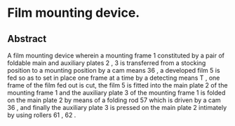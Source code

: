 # Film mounting device.

## Abstract
A film mounting device wherein a mounting frame 1 constituted by a pair of foldable main and auxiliary plates 2 , 3 is transferred from a stocking position to a mounting position by a cam means 36 , a developed film 5 is fed so as to set in place one frame at a time by a detecting means T , one frame of the film fed out is cut, the film 5 is fitted into the main plate 2 of the mounting frame 1 and the auxiliary plate 3 of the mounting frame 1 is folded on the main plate 2 by means of a folding rod 57 which is driven by a cam 36 , and finally the auxiliary plate 3 is pressed on the main plate 2 intimately by using rollers 61 , 62 .
